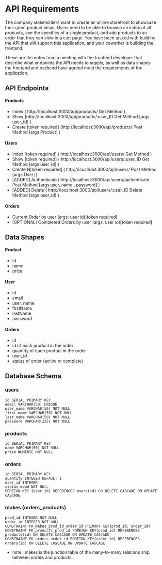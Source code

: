 # API Requirements

The company stakeholders want to create an online storefront to showcase their great product ideas. Users need to be able to browse an index of all products, see the specifics of a single product, and add products to an order that they can view in a cart page. You have been tasked with building the API that will support this application, and your coworker is building the frontend.

These are the notes from a meeting with the frontend developer that describe what endpoints the API needs to supply, as well as data shapes the frontend and backend have agreed meet the requirements of the application.

## API Endpoints

#### Products

- Index ( http://localhost:3000/api/products/ Get Method )
- Show (http://localhost:3000/api/products/:user_ID Get Method [args user_id] )
- Create [token required] (http://localhost:3000/api/products/ Post Method [args Product] )

#### Users

- Index [token required] ( http://localhost:3000/api/users/ Get Method )
- Show [token required] ( http://localhost:3000/api/users/:user_ID Get Method [args user_id] )
- Create N[token required] ( http://localhost:3000/api/users/ Post Method [args User] )
- [ADDED] Authenticate ( http://localhost:3000/api/users/authenticate Post Method [args user_name , password] )
- [ADDED] Delete ( http://localhost:3000/api/users/:user_ID Delete Method [args user_id] )

#### Orders

- Current Order by user (args: user id)[token required]
- [OPTIONAL] Completed Orders by user (args: user id)[token required]

## Data Shapes

#### Product

- id
- name
- price

#### User

- id
- email
- user_name
- firstName
- lastName
- password

#### Orders

- id
- id of each product in the order
- quantity of each product in the order
- user_id
- status of order (active or complete)

## Database Schema

### users

    id SERIAL PRIMARY KEY
    email VARCHAR(50) UNIQUE
    user_name VARCHAR(50) NOT NULL
    first_name VARCHAR(50) NOT NULL
    last_name VARCHAR(50) NOT NULL
    password VARCHAR(225) NOT NULL

### products

    id SERIAL PRIMARY KEY
    name VARCHAR(50) NOT NULL
    price NUMERIC NOT NULL

### orders

    id SERIAL PRIMARY KEY
    quantity INTEGER DEFAULT 1
    user_id INTEGER
    status mood NOT NULL
    FOREIGN KEY (user_id) REFERENCES users(id) ON DELETE CASCADE ON UPDATE CASCADE

### makes (orders_products)

    prod_id INTEGER NOT NULL
    order_id INTEGER NOT NULL
    CONSTRAINT PK_makes_prod_id_order_id PRIMARY KEY(prod_id, order_id)
    CONSTRAINT FK_products_prod_id FOREIGN KEY(prod_id) REFERENCES products(id) ON DELETE CASCADE ON UPDATE CASCADE
    CONSTRAINT FK_orders_order_id FOREIGN KEY(order_id) REFERENCES orders(id) ON DELETE CASCADE ON UPDATE CASCADE

- note : makes is the junction table of the many-to-many relations ship between orders and products.
